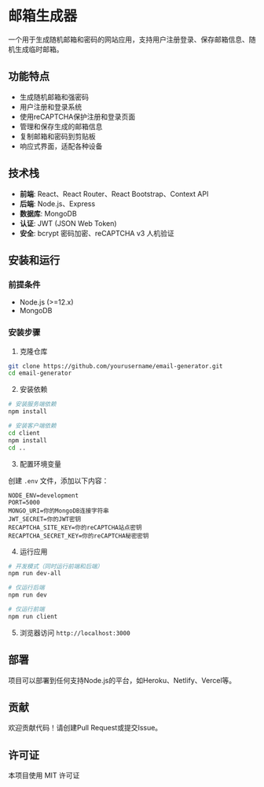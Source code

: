 # 邮箱生成器

一个用于生成随机邮箱和密码的网站应用，支持用户注册登录、保存邮箱信息、随机生成临时邮箱。

## 功能特点

- 生成随机邮箱和强密码
- 用户注册和登录系统
- 使用reCAPTCHA保护注册和登录页面
- 管理和保存生成的邮箱信息
- 复制邮箱和密码到剪贴板
- 响应式界面，适配各种设备

## 技术栈

- **前端**: React、React Router、React Bootstrap、Context API
- **后端**: Node.js、Express
- **数据库**: MongoDB
- **认证**: JWT (JSON Web Token)
- **安全**: bcrypt 密码加密、reCAPTCHA v3 人机验证

## 安装和运行

### 前提条件

- Node.js (>=12.x)
- MongoDB

### 安装步骤

1. 克隆仓库

```bash
git clone https://github.com/yourusername/email-generator.git
cd email-generator
```

2. 安装依赖

```bash
# 安装服务端依赖
npm install

# 安装客户端依赖
cd client
npm install
cd ..
```

3. 配置环境变量

创建 `.env` 文件，添加以下内容：

```
NODE_ENV=development
PORT=5000
MONGO_URI=你的MongoDB连接字符串
JWT_SECRET=你的JWT密钥
RECAPTCHA_SITE_KEY=你的reCAPTCHA站点密钥
RECAPTCHA_SECRET_KEY=你的reCAPTCHA秘密密钥
```

4. 运行应用

```bash
# 开发模式（同时运行前端和后端）
npm run dev-all

# 仅运行后端
npm run dev

# 仅运行前端
npm run client
```

5. 浏览器访问 `http://localhost:3000`

## 部署

项目可以部署到任何支持Node.js的平台，如Heroku、Netlify、Vercel等。

## 贡献

欢迎贡献代码！请创建Pull Request或提交Issue。

## 许可证

本项目使用 MIT 许可证 